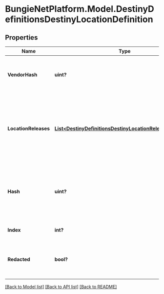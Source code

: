# BungieNetPlatform.Model.DestinyDefinitionsDestinyLocationDefinition
## Properties

Name | Type | Description | Notes
------------ | ------------- | ------------- | -------------
**VendorHash** | **uint?** | If the location has a Vendor on it, this is the hash identifier for that Vendor. Look them up with DestinyVendorDefinition. | [optional] 
**LocationReleases** | [**List&lt;DestinyDefinitionsDestinyLocationReleaseDefinition&gt;**](DestinyDefinitionsDestinyLocationReleaseDefinition.md) | A Location may refer to different specific spots in the world based on the world&#39;s current state. This is a list of those potential spots, and the data we can use at runtime to determine which one of the spots is the currently valid one. | [optional] 
**Hash** | **uint?** | The unique identifier for this entity. Guaranteed to be unique for the type of entity, but not globally.  When entities refer to each other in Destiny content, it is this hash that they are referring to. | [optional] 
**Index** | **int?** | The index of the entity as it was found in the investment tables. | [optional] 
**Redacted** | **bool?** | If this is true, then there is an entity with this identifier/type combination, but BNet is not yet allowed to show it. Sorry! | [optional] 

[[Back to Model list]](../README.md#documentation-for-models) [[Back to API list]](../README.md#documentation-for-api-endpoints) [[Back to README]](../README.md)

